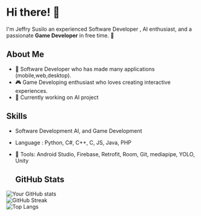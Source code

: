 # Hi there! 👋  
I'm Jeffry Susilo an experienced Software Developer , AI enthusiast, and a passionate **Game Developer** in free time. 🚀  

## About Me  
- 🌟 Software Developer who has made many applications (mobile,web,desktop).  
- 🎮 Game Developing enthusiast who loves creating interactive experiences.
- 🤖 Currently working on AI project 

## Skills  
- Software Development AI, and Game Development
- Language : Python, C#, C++, C, JS, Java, PHP  
- 🔧 Tools: Android Studio, Firebase, Retrofit, Room, Git, mediapipe, YOLO, Unity

  ## GitHub Stats  
![Your GitHub stats](https://github-readme-stats.vercel.app/api?username=jeffrysusilo&show_icons=true&theme=radical)  
![GitHub Streak](https://streak-stats.demolab.com?user=jeffrysusilo&theme=radical&hide_border=true)  
![Top Langs](https://github-readme-stats.vercel.app/api/top-langs/?username=jeffrysusilo&layout=compact&theme=radical)  
